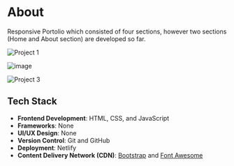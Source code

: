 # About
Responsive Portolio which consisted of four sections, however two sections (Home and About section) are developed so far.

![Project 1](https://github.com/Seavleu/demo-portfolio/assets/86590058/bd238c22-c0e3-4c31-9294-e21d7e3a815c)

![image](https://github.com/Seavleu/demo-portfolio/assets/86590058/9ca2b9e9-80b5-4e54-90dc-510cadc48945)

![Project 3](https://github.com/Seavleu/demo-portfolio/assets/86590058/7d84b39a-57ff-4275-8402-24199945abd2)


## Tech Stack

- **Frontend Development**: HTML, CSS, and JavaScript
- **Frameworks**: None
- **UI/UX Design**: None
- **Version Control**: Git and GitHub
- **Deployment**: Netlify
- **Content Delivery Network (CDN)**: [Bootstrap](https://www.bootstrapcdn.com/) and [Font Awesome](https://cdnjs.com/libraries/font-awesome)
